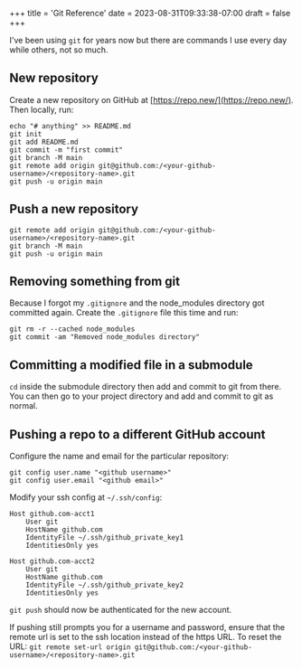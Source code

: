 +++
title = 'Git Reference'
date = 2023-08-31T09:33:38-07:00
draft = false
+++

I've been using `git` for years now but there are commands I use every day while others, not so much.

## New repository

Create a new repository on GitHub at [https://repo.new/](https://repo.new/). Then locally, run:

```
echo "# anything" >> README.md
git init
git add README.md
git commit -m "first commit"
git branch -M main
git remote add origin git@github.com:/<your-github-username>/<repository-name>.git
git push -u origin main
```

## Push a new repository

```
git remote add origin git@github.com:/<your-github-username>/<repository-name>.git
git branch -M main
git push -u origin main
```

## Removing something from git

Because I forgot my `.gitignore` and the node_modules directory got committed again. Create the `.gitignore` file this time and run:

```
git rm -r --cached node_modules
git commit -am "Removed node_modules directory"
```

## Committing a modified file in a submodule

`cd` inside the submodule directory then add and commit to git from there. You can then go to your project directory and add and commit to git as normal.

## Pushing a repo to a different GitHub account

Configure the name and email for the particular repository:
```
git config user.name "<github username>"
git config user.email "<github email>"
```

Modify your ssh config at `~/.ssh/config`:
```
Host github.com-acct1
    User git
    HostName github.com
    IdentityFile ~/.ssh/github_private_key1
    IdentitiesOnly yes

Host github.com-acct2
    User git
    HostName github.com
    IdentityFile ~/.ssh/github_private_key2
    IdentitiesOnly yes
```

`git push` should now be authenticated for the new account.

If pushing still prompts you for a username and password, ensure that the remote url is set to the ssh location instead of the https URL. To reset the URL:
`git remote set-url origin git@github.com:/<your-github-username>/<repository-name>.git`